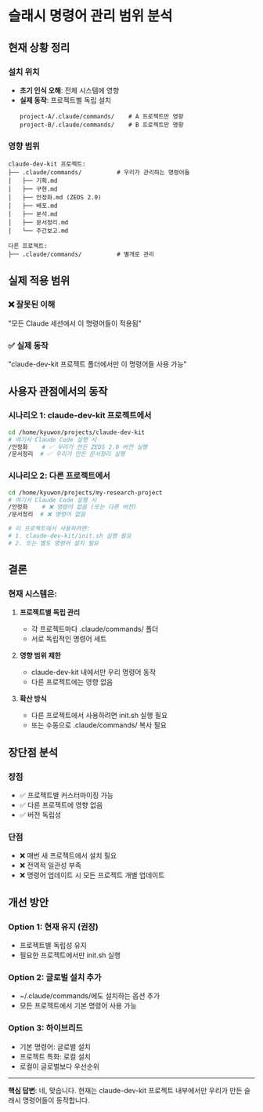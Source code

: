 # 슬래시 명령어 관리 범위 분석

## 현재 상황 정리

### 설치 위치
- **초기 인식 오해**: 전체 시스템에 영향
- **실제 동작**: 프로젝트별 독립 설치
  ```
  project-A/.claude/commands/    # A 프로젝트만 영향
  project-B/.claude/commands/    # B 프로젝트만 영향
  ```

### 영향 범위
```
claude-dev-kit 프로젝트:
├── .claude/commands/          # 우리가 관리하는 명령어들
│   ├── 기획.md
│   ├── 구현.md
│   ├── 안정화.md (ZEDS 2.0)
│   ├── 배포.md
│   ├── 분석.md
│   ├── 문서정리.md
│   └── 주간보고.md

다른 프로젝트:
├── .claude/commands/          # 별개로 관리
```

## 실제 적용 범위

### ❌ 잘못된 이해
"모든 Claude 세션에서 이 명령어들이 적용됨"

### ✅ 실제 동작
"claude-dev-kit 프로젝트 폴더에서만 이 명령어들 사용 가능"

## 사용자 관점에서의 동작

### 시나리오 1: claude-dev-kit 프로젝트에서
```bash
cd /home/kyuwon/projects/claude-dev-kit
# 여기서 Claude Code 실행 시
/안정화    # ✅ 우리가 만든 ZEDS 2.0 버전 실행
/문서정리  # ✅ 우리가 만든 문서정리 실행
```

### 시나리오 2: 다른 프로젝트에서
```bash
cd /home/kyuwon/projects/my-research-project
# 여기서 Claude Code 실행 시
/안정화    # ❌ 명령어 없음 (또는 다른 버전)
/문서정리  # ❌ 명령어 없음

# 이 프로젝트에서 사용하려면:
# 1. claude-dev-kit/init.sh 실행 필요
# 2. 또는 별도 명령어 설치 필요
```

## 결론

### 현재 시스템은:
1. **프로젝트별 독립 관리**
   - 각 프로젝트마다 .claude/commands/ 폴더
   - 서로 독립적인 명령어 세트

2. **영향 범위 제한**
   - claude-dev-kit 내에서만 우리 명령어 동작
   - 다른 프로젝트에는 영향 없음

3. **확산 방식**
   - 다른 프로젝트에서 사용하려면 init.sh 실행 필요
   - 또는 수동으로 .claude/commands/ 복사 필요

## 장단점 분석

### 장점
- ✅ 프로젝트별 커스터마이징 가능
- ✅ 다른 프로젝트에 영향 없음
- ✅ 버전 독립성

### 단점
- ❌ 매번 새 프로젝트에서 설치 필요
- ❌ 전역적 일관성 부족
- ❌ 명령어 업데이트 시 모든 프로젝트 개별 업데이트

## 개선 방안

### Option 1: 현재 유지 (권장)
- 프로젝트별 독립성 유지
- 필요한 프로젝트에서만 init.sh 실행

### Option 2: 글로벌 설치 추가
- ~/.claude/commands/에도 설치하는 옵션 추가
- 모든 프로젝트에서 기본 명령어 사용 가능

### Option 3: 하이브리드
- 기본 명령어: 글로벌 설치
- 프로젝트 특화: 로컬 설치
- 로컬이 글로벌보다 우선순위

---

**핵심 답변**: 네, 맞습니다. 현재는 claude-dev-kit 프로젝트 내부에서만 우리가 만든 슬래시 명령어들이 동작합니다.